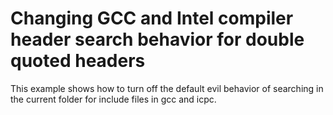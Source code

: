 # Changing GCC and Intel compiler header search behavior for double quoted headers

This example shows how to turn off the default evil behavior of searching in
the current folder for include files in gcc and icpc.
